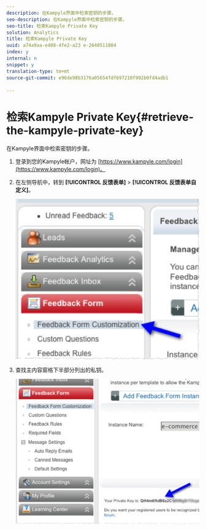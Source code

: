 ```yaml
---
description: 在Kampyle界面中检索密钥的步骤。
seo-description: 在Kampyle界面中检索密钥的步骤。
seo-title: 检索Kampyle Private Key
solution: Analytics
title: 检索Kampyle Private Key
uuid: a74a9aa-e408-4fe2-a23 e-2640511804
index: y
internal: n
snippet: y
translation-type: tm+mt
source-git-commit: e96de98b3176a05654fdf697210f992b0fd4adb1

---
```



# 检索Kampyle Private Key{#retrieve-the-kampyle-private-key}

在Kampyle界面中检索密钥的步骤。

1. 登录到您的Kampyle帐户，网址为 [https://www.kampyle.com/login](https://www.kampyle.com/login)。
1. 在左侧导航中，转到 **[!UICONTROL 反馈表单]** &gt; **[!UICONTROL 反馈表单自定义]**。

   ![](assets/retrieve_key1.png)

1. 查找主内容窗格下半部分列出的私钥。

   ![](assets/retrieve_key2.png)

